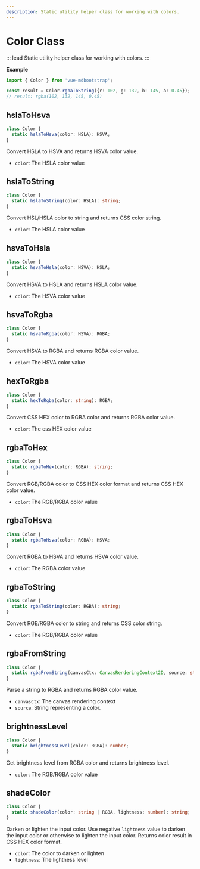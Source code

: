 ```yaml
---
description: Static utility helper class for working with colors.
---
```


# Color Class

::: lead
Static utility helper class for working with colors. 
:::


**Example**

```ts
import { Color } from 'vue-mdbootstrap';

const result = Color.rgbaToString({r: 102, g: 132, b: 145, a: 0.45});
// result: rgba(102, 132, 145, 0.45)
```

## hslaToHsva

```ts
class Color {
  static hslaToHsva(color: HSLA): HSVA; 
}
``` 

Convert HSLA to HSVA and returns HSVA color value.
* `color`: The HSLA color value

## hslaToString 

```ts
class Color {
  static hslaToString(color: HSLA): string; 
}
```

Convert HSL/HSLA color to string and returns CSS color string.
* `color`: The HSLA color value

## hsvaToHsla 

```ts
class Color {
  static hsvaToHsla(color: HSVA): HSLA; 
}
```

Convert HSVA to HSLA and returns HSLA color value.
* `color`: The HSVA color value

## hsvaToRgba 

```ts
class Color {
  static hsvaToRgba(color: HSVA): RGBA; 
}
```

Convert HSVA to RGBA and returns RGBA color value.
* `color`: The HSVA color value

## hexToRgba 

```ts
class Color {
  static hexToRgba(color: string): RGBA; 
}
```

Convert CSS HEX color to RGBA color and returns RGBA color value.
* `color`: The css HEX color value

## rgbaToHex 

```ts
class Color {
  static rgbaToHex(color: RGBA): string; 
}
```

Convert RGB/RGBA color to CSS HEX color format and returns CSS HEX color value.
* `color`: The RGB/RGBA color value

## rgbaToHsva 

```ts
class Color {
  static rgbaToHsva(color: RGBA): HSVA; 
}
```

Convert RGBA to HSVA and returns HSVA color value.
* `color`: The RGBA color value

## rgbaToString 

```ts
class Color {
  static rgbaToString(color: RGBA): string; 
}
```

Convert RGB/RGBA color to string and returns CSS color string.
* `color`: The RGB/RGBA color value

## rgbaFromString 

```ts
class Color {
  static rgbaFromString(canvasCtx: CanvasRenderingContext2D, source: string): RGBA; 
}
```

Parse a string to RGBA and returns RGBA color value.
* `canvasCtx`: The canvas rendering context
* `source`: String representing a color.

## brightnessLevel  

```ts
class Color {
  static brightnessLevel(color: RGBA): number; 
}
```

Get brightness level from RGBA color and returns brightness level.
* `color`: The RGB/RGBA color value

## shadeColor  

```ts
class Color {
  static shadeColor(color: string | RGBA, lightness: number): string; 
}
```

Darken or lighten the input color. Use negative `lightness` value to darken the 
input color or otherwise to lighten the input color. Returns color result in CSS 
HEX color format. 

* `color`: The color to darken or lighten
* `lightness`: The lightness level
